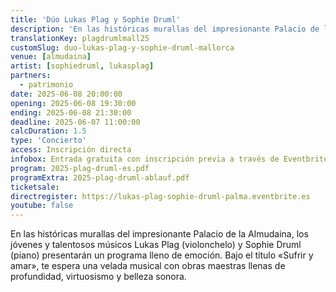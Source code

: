 ```yaml
---
title: 'Dúo Lukas Plag y Sophie Druml'
description: 'En las históricas murallas del impresionante Palacio de la Almudaina, los jóvenes y talentosos músicos Lukas Plag (violonchelo) y Sophie Druml (piano) presentarán un programa lleno de emoción.'
translationKey: plagdrumlmall25
customSlug: duo-lukas-plag-y-sophie-druml-mallorca
venue: [almudaina]
artist: [sophiedruml, lukasplag]
partners:
  - patrimonio
date: 2025-06-08 20:00:00
opening: 2025-06-08 19:30:00
ending: 2025-06-08 21:30:00
deadline: 2025-06-07 11:00:00
calcDuration: 1.5
type: 'Concierto'
access: Inscripción directa
infobox: Entrada gratuita con inscripción previa a través de Eventbrite.
program: 2025-plag-druml-es.pdf
programExtra: 2025-plag-druml-ablauf.pdf
ticketsale:
directregister: https://lukas-plag-sophie-druml-palma.eventbrite.es
youtube: false
---
```


En las históricas murallas del impresionante Palacio de la Almudaina, los jóvenes y talentosos músicos Lukas Plag (violonchelo) y Sophie Druml (piano) presentarán un programa lleno de emoción. Bajo el título «Sufrir y amar», te espera una velada musical con obras maestras llenas de profundidad, virtuosismo y belleza sonora.
